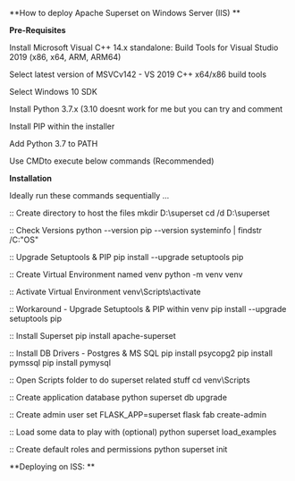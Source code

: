 **How to deploy Apache Superset on Windows Server (IIS) **

**Pre-Requisites**

Install Microsoft Visual C++ 14.x standalone: Build Tools for Visual Studio 2019 (x86, x64, ARM, ARM64)

Select latest version of MSVCv142 - VS 2019 C++ x64/x86 build tools

Select Windows 10 SDK

Install Python 3.7.x (3.10 doesnt work for me but you can try and comment   

Install PIP within the installer

Add Python 3.7 to PATH

Use CMDto execute below commands (Recommended)

**Installation**

Ideally run these commands sequentially ...

:: Create directory to host the files
mkdir D:\superset
cd /d D:\superset

:: Check Versions
python --version
pip --version
systeminfo | findstr /C:"OS"

:: Upgrade Setuptools & PIP
pip install --upgrade setuptools pip

:: Create Virtual Environment named venv
python -m venv venv

:: Activate Virtual Environment
venv\Scripts\activate

:: Workaround - Upgrade Setuptools & PIP within venv
pip install --upgrade setuptools pip

:: Install Superset
pip install apache-superset

:: Install DB Drivers - Postgres & MS SQL
pip install psycopg2
pip install pymssql
pip install pymysql

:: Open Scripts folder to do superset related stuff
cd venv\Scripts

:: Create application database
python superset db upgrade

:: Create admin user
set FLASK_APP=superset
flask fab create-admin

:: Load some data to play with (optional)
python superset load_examples

:: Create default roles and permissions
python superset init

**Deploying on ISS: **

